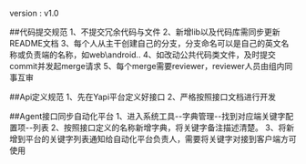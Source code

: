 version : v1.0

##代码提交规范
    1、不提交冗余代码与文件
    2、新增lib以及代码库需同步更新README文档
    3、每个人从主干创建自己的分支，分支命名可以是自己的英文名称或负责端的名称，如web\android..
    4、如改动公共代码类文件，及时提交commit并发起merge请求
    5、每个merge需要reviewer，reviewer人员由组内同事互审
    
##Api定义规范
    1、先在Yapi平台定义好接口
    2、严格按照接口文档进行开发
    
##Agent接口同步自动化平台
    1、进入系统工具--字典管理--找到对应端关键字配置项--列表
    2、按照接口定义的名称新增字典，将关键字备注描述清楚。
    3、将新增到平台的关键字列表通知给自动化平台负责人，需要将关键字对接到客户端方可使用